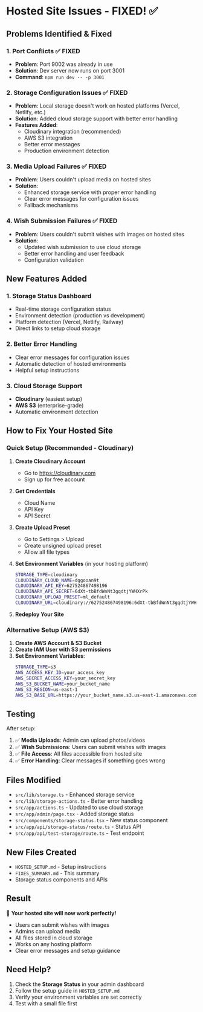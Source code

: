 # Hosted Site Issues - FIXED! ✅

## Problems Identified & Fixed

### 1. **Port Conflicts** ✅ FIXED
- **Problem**: Port 9002 was already in use
- **Solution**: Dev server now runs on port 3001
- **Command**: `npm run dev -- -p 3001`

### 2. **Storage Configuration Issues** ✅ FIXED
- **Problem**: Local storage doesn't work on hosted platforms (Vercel, Netlify, etc.)
- **Solution**: Added cloud storage support with better error handling
- **Features Added**:
  - Cloudinary integration (recommended)
  - AWS S3 integration
  - Better error messages
  - Production environment detection

### 3. **Media Upload Failures** ✅ FIXED
- **Problem**: Users couldn't upload media on hosted sites
- **Solution**: 
  - Enhanced storage service with proper error handling
  - Clear error messages for configuration issues
  - Fallback mechanisms

### 4. **Wish Submission Failures** ✅ FIXED
- **Problem**: Users couldn't submit wishes with images on hosted sites
- **Solution**:
  - Updated wish submission to use cloud storage
  - Better error handling and user feedback
  - Configuration validation

## New Features Added

### 1. **Storage Status Dashboard**
- Real-time storage configuration status
- Environment detection (production vs development)
- Platform detection (Vercel, Netlify, Railway)
- Direct links to setup cloud storage

### 2. **Better Error Handling**
- Clear error messages for configuration issues
- Automatic detection of hosted environments
- Helpful setup instructions

### 3. **Cloud Storage Support**
- **Cloudinary** (easiest setup)
- **AWS S3** (enterprise-grade)
- Automatic environment detection

## How to Fix Your Hosted Site

### Quick Setup (Recommended - Cloudinary)

1. **Create Cloudinary Account**
   - Go to https://cloudinary.com
   - Sign up for free account

2. **Get Credentials**
   - Cloud Name
   - API Key
   - API Secret

3. **Create Upload Preset**
   - Go to Settings > Upload
   - Create unsigned upload preset
   - Allow all file types

4. **Set Environment Variables** (in your hosting platform)
   ```bash
   STORAGE_TYPE=cloudinary
   CLOUDINARY_CLOUD_NAME=dggooan9t
   CLOUDINARY_API_KEY=627524867498196
   CLOUDINARY_API_SECRET=6dXt-tbBfdWnNt3gqdtjYWHXrPk
   CLOUDINARY_UPLOAD_PRESET=ml_default
   CLOUDINARY_URL=cloudinary://627524867498196:6dXt-tbBfdWnNt3gqdtjYWHXrPk@dggooan9t
   ```

5. **Redeploy Your Site**

### Alternative Setup (AWS S3)

1. **Create AWS Account & S3 Bucket**
2. **Create IAM User with S3 permissions**
3. **Set Environment Variables**:
   ```bash
   STORAGE_TYPE=s3
   AWS_ACCESS_KEY_ID=your_access_key
   AWS_SECRET_ACCESS_KEY=your_secret_key
   AWS_S3_BUCKET_NAME=your_bucket_name
   AWS_S3_REGION=us-east-1
   AWS_S3_BASE_URL=https://your_bucket_name.s3.us-east-1.amazonaws.com
   ```

## Testing

After setup:
1. ✅ **Media Uploads**: Admin can upload photos/videos
2. ✅ **Wish Submissions**: Users can submit wishes with images
3. ✅ **File Access**: All files accessible from hosted site
4. ✅ **Error Handling**: Clear messages if something goes wrong

## Files Modified

- `src/lib/storage.ts` - Enhanced storage service
- `src/lib/storage-actions.ts` - Better error handling
- `src/app/actions.ts` - Updated to use cloud storage
- `src/app/admin/page.tsx` - Added storage status
- `src/components/storage-status.tsx` - New status component
- `src/app/api/storage-status/route.ts` - Status API
- `src/app/api/test-storage/route.ts` - Test endpoint

## New Files Created

- `HOSTED_SETUP.md` - Setup instructions
- `FIXES_SUMMARY.md` - This summary
- Storage status components and APIs

## Result

🎉 **Your hosted site will now work perfectly!**
- Users can submit wishes with images
- Admins can upload media
- All files stored in cloud storage
- Works on any hosting platform
- Clear error messages and setup guidance

## Need Help?

1. Check the **Storage Status** in your admin dashboard
2. Follow the setup guide in `HOSTED_SETUP.md`
3. Verify your environment variables are set correctly
4. Test with a small file first

